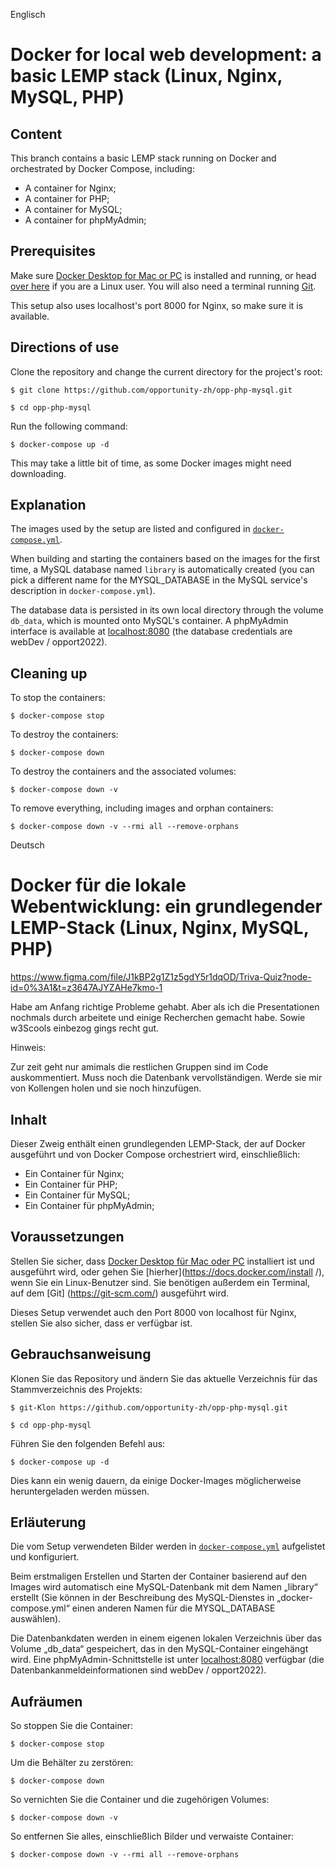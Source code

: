Englisch
# Docker for local web development: a basic LEMP stack (Linux, Nginx, MySQL, PHP)

## Content

This branch contains a basic LEMP stack running on Docker and orchestrated by Docker Compose, including:

- A container for Nginx;
- A container for PHP;
- A container for MySQL;
- A container for phpMyAdmin;

## Prerequisites

Make sure [Docker Desktop for Mac or PC](https://www.docker.com/products/docker-desktop) is installed and running, or head [over here](https://docs.docker.com/install/) if you are a Linux user. You will also need a terminal running [Git](https://git-scm.com/).

This setup also uses localhost's port 8000 for Nginx, so make sure it is available.

## Directions of use

Clone the repository and change the current directory for the project's root:

```
$ git clone https://github.com/opportunity-zh/opp-php-mysql.git

$ cd opp-php-mysql
```

Run the following command:

```
$ docker-compose up -d
```

This may take a little bit of time, as some Docker images might need downloading.

## Explanation

The images used by the setup are listed and configured in [`docker-compose.yml`](https://github.com/opportunity-zh/opp-php-mysql/docker-compose.yml).

When building and starting the containers based on the images for the first time, a MySQL database named `library` is automatically created (you can pick a different name for the MYSQL_DATABASE in the MySQL service's description in `docker-compose.yml`).

The database data is persisted in its own local directory through the volume `db_data`, which is mounted onto MySQL's container. A phpMyAdmin interface is available at [localhost:8080](http://localhost:8080) (the database credentials are webDev / opport2022).

## Cleaning up

To stop the containers:

```
$ docker-compose stop
```

To destroy the containers:

```
$ docker-compose down
```

To destroy the containers and the associated volumes:

```
$ docker-compose down -v
```

To remove everything, including images and orphan containers:

```
$ docker-compose down -v --rmi all --remove-orphans
```
Deutsch




# Docker für die lokale Webentwicklung: ein grundlegender LEMP-Stack (Linux, Nginx, MySQL, PHP)

https://www.figma.com/file/J1kBP2g1Z1z5gdY5r1dqOD/Triva-Quiz?node-id=0%3A1&t=z3647AJYZAHe7kmo-1

Habe am Anfang richtige Probleme gehabt. Aber als ich die Presentationen nochmals durch arbeitete und einige Recherchen gemacht habe. Sowie w3Scools einbezog gings recht gut.

Hinweis:

Zur zeit geht nur amimals die restlichen Gruppen sind im Code auskommentiert.
Muss noch die Datenbank vervollständigen. Werde sie mir von Kollengen holen und sie noch hinzufügen.







## Inhalt

Dieser Zweig enthält einen grundlegenden LEMP-Stack, der auf Docker ausgeführt und von Docker Compose orchestriert wird, einschließlich:

- Ein Container für Nginx;
- Ein Container für PHP;
- Ein Container für MySQL;
- Ein Container für phpMyAdmin;

## Voraussetzungen

Stellen Sie sicher, dass [Docker Desktop für Mac oder PC](https://www.docker.com/products/docker-desktop) installiert ist und ausgeführt wird, oder gehen Sie [hierher](https://docs.docker.com/install /), wenn Sie ein Linux-Benutzer sind. Sie benötigen außerdem ein Terminal, auf dem [Git] (https://git-scm.com/) ausgeführt wird.

Dieses Setup verwendet auch den Port 8000 von localhost für Nginx, stellen Sie also sicher, dass er verfügbar ist.

## Gebrauchsanweisung

Klonen Sie das Repository und ändern Sie das aktuelle Verzeichnis für das Stammverzeichnis des Projekts:

```
$ git-Klon https://github.com/opportunity-zh/opp-php-mysql.git

$ cd opp-php-mysql
```

Führen Sie den folgenden Befehl aus:

```
$ docker-compose up -d
```

Dies kann ein wenig dauern, da einige Docker-Images möglicherweise heruntergeladen werden müssen.

## Erläuterung

Die vom Setup verwendeten Bilder werden in [`docker-compose.yml`](https://github.com/opportunity-zh/opp-php-mysql/docker-compose.yml) aufgelistet und konfiguriert.

Beim erstmaligen Erstellen und Starten der Container basierend auf den Images wird automatisch eine MySQL-Datenbank mit dem Namen „library“ erstellt (Sie können in der Beschreibung des MySQL-Dienstes in „docker-compose.yml“ einen anderen Namen für die MYSQL_DATABASE auswählen).

Die Datenbankdaten werden in einem eigenen lokalen Verzeichnis über das Volume „db_data“ gespeichert, das in den MySQL-Container eingehängt wird. Eine phpMyAdmin-Schnittstelle ist unter [localhost:8080](http://localhost:8080) verfügbar (die Datenbankanmeldeinformationen sind webDev / opport2022).

## Aufräumen

So stoppen Sie die Container:

```
$ docker-compose stop
```

Um die Behälter zu zerstören:

```
$ docker-compose down
```

So vernichten Sie die Container und die zugehörigen Volumes:

```
$ docker-compose down -v
```

So entfernen Sie alles, einschließlich Bilder und verwaiste Container:

```
$ docker-compose down -v --rmi all --remove-orphans
```